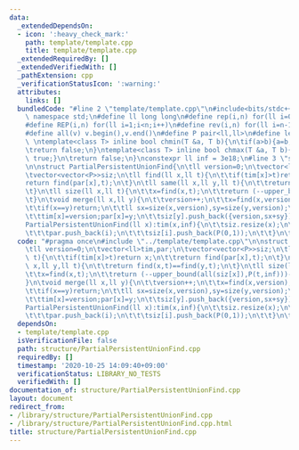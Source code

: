 ```yaml
---
data:
  _extendedDependsOn:
  - icon: ':heavy_check_mark:'
    path: template/template.cpp
    title: template/template.cpp
  _extendedRequiredBy: []
  _extendedVerifiedWith: []
  _pathExtension: cpp
  _verificationStatusIcon: ':warning:'
  attributes:
    links: []
  bundledCode: "#line 2 \"template/template.cpp\"\n#include<bits/stdc++.h>\nusing\
    \ namespace std;\n#define ll long long\n#define rep(i,n) for(ll i=0;i<n;i++)\n\
    #define REP(i,n) for(ll i=1;i<n;i++)\n#define rev(i,n) for(ll i=n-1;i>=0;i--)\n\
    #define all(v) v.begin(),v.end()\n#define P pair<ll,ll>\n#define len(s) (ll)s.size()\n\
    \ \ntemplate<class T> inline bool chmin(T &a, T b){\n\tif(a>b){a=b;return true;}\n\
    \treturn false;\n}\ntemplate<class T> inline bool chmax(T &a, T b){\n\tif(a<b){a=b;return\
    \ true;}\n\treturn false;\n}\nconstexpr ll inf = 3e18;\n#line 3 \"structure/PartialPersistentUnionFind.cpp\"\
    \n\nstruct PartialPersistentUnionFind{\n\tll version=0;\n\tvector<ll>tim,par;\n\
    \tvector<vector<P>>siz;\n\tll find(ll x,ll t){\n\t\tif(tim[x]>t)return x;\n\t\t\
    return find(par[x],t);\n\t}\n\tll same(ll x,ll y,ll t){\n\t\treturn find(x,t)==find(y,t);\n\
    \t}\n\tll size(ll x,ll t){\n\t\tx=find(x,t);\n\t\treturn (--upper_bound(all(siz[x]),P(t,inf)))->second;\n\
    \t}\n\tvoid merge(ll x,ll y){\n\t\tversion++;\n\t\tx=find(x,version);\n\t\ty=find(y,version);\n\
    \t\tif(x==y)return;\n\t\tll sx=size(x,version),sy=size(y,version);\n\t\tif(sx>sy)swap(x,y);\n\
    \t\ttim[x]=version;par[x]=y;\n\t\tsiz[y].push_back({version,sx+sy});\n\t}\n\t\
    PartialPersistentUnionFind(ll x):tim(x,inf){\n\t\tsiz.resize(x);\n\t\trep(i,x){\n\
    \t\t\tpar.push_back(i);\n\t\t\tsiz[i].push_back(P(0,1));\n\t\t}\n\t}\n};\n"
  code: "#pragma once\n#include \"../template/template.cpp\"\n\nstruct PartialPersistentUnionFind{\n\
    \tll version=0;\n\tvector<ll>tim,par;\n\tvector<vector<P>>siz;\n\tll find(ll x,ll\
    \ t){\n\t\tif(tim[x]>t)return x;\n\t\treturn find(par[x],t);\n\t}\n\tll same(ll\
    \ x,ll y,ll t){\n\t\treturn find(x,t)==find(y,t);\n\t}\n\tll size(ll x,ll t){\n\
    \t\tx=find(x,t);\n\t\treturn (--upper_bound(all(siz[x]),P(t,inf)))->second;\n\t\
    }\n\tvoid merge(ll x,ll y){\n\t\tversion++;\n\t\tx=find(x,version);\n\t\ty=find(y,version);\n\
    \t\tif(x==y)return;\n\t\tll sx=size(x,version),sy=size(y,version);\n\t\tif(sx>sy)swap(x,y);\n\
    \t\ttim[x]=version;par[x]=y;\n\t\tsiz[y].push_back({version,sx+sy});\n\t}\n\t\
    PartialPersistentUnionFind(ll x):tim(x,inf){\n\t\tsiz.resize(x);\n\t\trep(i,x){\n\
    \t\t\tpar.push_back(i);\n\t\t\tsiz[i].push_back(P(0,1));\n\t\t}\n\t}\n};\n"
  dependsOn:
  - template/template.cpp
  isVerificationFile: false
  path: structure/PartialPersistentUnionFind.cpp
  requiredBy: []
  timestamp: '2020-10-25 14:09:40+09:00'
  verificationStatus: LIBRARY_NO_TESTS
  verifiedWith: []
documentation_of: structure/PartialPersistentUnionFind.cpp
layout: document
redirect_from:
- /library/structure/PartialPersistentUnionFind.cpp
- /library/structure/PartialPersistentUnionFind.cpp.html
title: structure/PartialPersistentUnionFind.cpp
---
```

